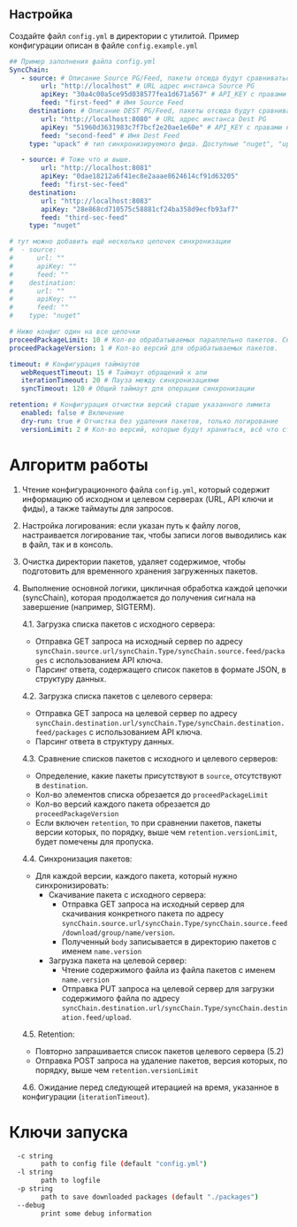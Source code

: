 ## Настройка
Создайте файл `config.yml` в директории с утилитой. Пример конфигурации описан в файле `config.example.yml`
```yaml
## Пример заполнения файла config.yml
SyncChain:
   - source: # Описание Source PG/Feed, пакеты отсюда будут сравниваться с DEST PG/Feed
        url: "http://localhost" # URL адрес инстанса Source PG
        apiKey: "30a4c00a5ce95d038577fea1d671a567" # API_KEY с правами на фид описанный ниже ( View/Download,Add/Repackage,Overwrite/Delete )
        feed: "first-feed" # Имя Source Feed
     destination: # Описание DEST PG/Feed, пакеты отсюда будут сравниваться с Source PG/Feed
        url: "http://localhost:8080" # URL адрес инстанса Dest PG
        apiKey: "51960d3631983c7f7bcf2e20ae1e60e" # API_KEY с правами на фид описанный ниже ( View/Download,Add/Repackage,Overwrite/Delete )
        feed: "second-feed" # Имя Dest Feed
     type: "upack" # тип синхронизируемого фида. Доступные "nuget", "upack", "assets".

   - source: # Тоже что и выше.
        url: "http://localhost:8081"
        apiKey: "0dae18212a6f41ec8e2aaae8624614cf91d63205"
        feed: "first-sec-feed"
     destination:
        url: "http://localhost:8083"
        apiKey: "28e868cd710575c58881cf24ba358d9ecfb93af7"
        feed: "third-sec-feed"
     type: "nuget"

# тут можно добавить ещё несколько цепочек синхронизации
#  - source:
#      url: ""
#      apiKey: ""
#      feed: ""
#    destination:
#      url: ""
#      apiKey: ""
#      feed: ""
#    type: "nuget"

# Ниже конфиг один на все цепочки
proceedPackageLimit: 10 # Кол-во обрабатываемых параллельно пакетов. Снижение этого параметра снижает общую нагрузку на ресурсы хоста
proceedPackageVersion: 1 # Кол-во версий для обрабатываемых пакетов.

timeout: # Конфигурация таймаутов
   webRequestTimeout: 15 # Таймаут обращений к апи
   iterationTimeout: 20 # Пауза между синхронизациями
   syncTimeout: 120 # Общий таймаут для операции синхронизации

retention: # Конфигурация отчистки версий старше указанного лимита
   enabled: false # Включение
   dry-run: true # Отчистка без удаления пакетов, только логирование
   versionLimit: 2 # Кол-во версий, которые будут храниться, всё что старше будет удалено.
```
# Алгоритм работы

1. Чтение конфигурационного файла `config.yml`, который содержит информацию об исходном и целевом серверах (URL, API ключи и фиды), а также таймауты для запросов.

2. Настройка логирования: если указан путь к файлу логов, настраивается логирование так, чтобы записи логов выводились как в файл, так и в консоль.

3. Очистка директории пакетов, удаляет содержимое, чтобы подготовить для временного хранения загруженных пакетов.

4. Выполнение основной логики, цикличная обработка каждой цепочки (syncChain), которая продолжается до получения сигнала на завершение (например, SIGTERM). 

   4.1. Загрузка списка пакетов с исходного сервера:
    - Отправка GET запроса на исходный сервер по адресу `syncChain.source.url/syncChain.Type/syncChain.source.feed/packages` с использованием API ключа.
    - Парсинг ответа, содержащего список пакетов в формате JSON, в структуру данных.

   4.2. Загрузка списка пакетов с целевого сервера:
    - Отправка GET запроса на целевой сервер по адресу `syncChain.destination.url/syncChain.Type/syncChain.destination.feed/packages` с использованием API ключа.
    - Парсинг ответа в структуру данных.

   4.3. Сравнение списков пакетов с исходного и целевого серверов:
    - Определение, какие пакеты присутствуют в `source`, отсутствуют в `destination`.
    - Кол-во элементов списка обрезается до `proceedPackageLimit`
    - Кол-во версий каждого пакета обрезается до `proceedPackageVersion`
    - Если включен `retention`, то при сравнении пакетов, пакеты версии которых, по порядку, выше чем  `retention.versionLimit`, будет помечены для пропуска.

   4.4. Синхронизация пакетов:
    - Для каждой версии, каждого пакета, который нужно синхронизировать:
        - Скачивание пакета с исходного сервера:
          - Отправка GET запроса на исходный сервер для скачивания конкретного пакета по адресу `syncChain.source.url/syncChain.Type/syncChain.source.feed/download/group/name/version`.
          - Полученный `body` записывается в директорию пакетов с именем `name.version`
        - Загрузка пакета на целевой сервер:
          - Чтение содержимого файла из файла пакетов с именем `name.version`
          - Отправка PUT запроса на целевой сервер для загрузки содержимого файла по адресу `syncChain.destination.url/syncChain.Type/syncChain.destination.feed/upload`.

   4.5. Retention:
    - Повторно запрашивается список пакетов целевого сервера (5.2)
    - Отправка POST запроса на удаление пакетов, версия которых, по порядку, выше чем  `retention.versionLimit`

   4.6. Ожидание перед следующей итерацией на время, указанное в конфигурации (`iterationTimeout`).

# Ключи запуска
```bash
  -c string
        path to config file (default "config.yml")
  -l string
        path to logfile
  -p string
        path to save downloaded packages (default "./packages")
  --debug
        print some debug information
```